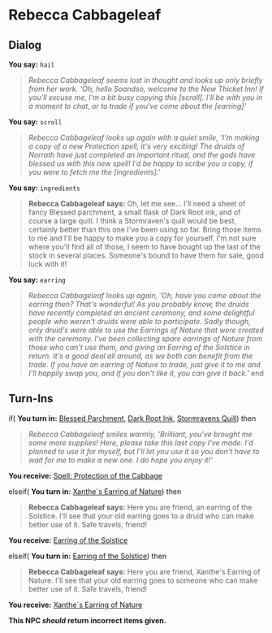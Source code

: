 # Rebecca Cabbageleaf


## Dialog

**You say:** `hail`



>*Rebecca Cabbageleaf seems lost in thought and looks up only briefly from her work. 'Oh, hello Soandso, welcome to the New Thicket Inn! If you'll excuse me, I'm a bit busy copying this [scroll]. I'll be with you in a moment to chat, or to trade if you've come about the [earring]'*

**You say:** `scroll`



>*Rebecca Cabbageleaf looks up again with a quiet smile, 'I'm making a copy of a new Protection spell, it's very exciting! The druids of Norrath have just completed an important ritual, and the gods have blessed us with this new spell! I'd be happy to scribe you a copy, if you were to fetch me the [ingredients].'*

**You say:** `ingredients`



>**Rebecca Cabbageleaf says:** Oh, let me see... I'll need a sheet of fancy Blessed parchment, a small flask of Dark Root ink, and of course a large quill. I think a Stormraven's quill would be best, certainly better than this one I've been using so far. Bring those items to me and I'll be happy to make you a copy for yourself. I'm not sure where you'll find all of those, I seem to have bought up the last of the stock in several places. Someone's bound to have them for sale, good luck with it!

**You say:** `earring`



>*Rebecca Cabbageleaf looks up again, 'Oh, have you come about the earring then? That's wonderful! As you probably know, the druids have recently completed an ancient ceremony, and some delightful people who weren't druids were able to participate. Sadly though, only druid's were able to use the Earrings of Nature that were created with the ceremony. I've been collecting spare earrings of Nature from those who can't use them, and giving an Earring of the Solstice in return. It's a good deal all around, as we both can benefit from the trade. If you have an earring of Nature to trade, just give it to me and I'll happily swap you, and if you don't like it, you can give it back.'*
end

## Turn-Ins





if( **You turn in:** [Blessed Parchment](/item/5761), [Dark Root Ink](/item/5762), [Stormravens Quill](/item/5766)) then 


>*Rebecca Cabbageleaf smiles warmly, 'Brilliant, you've brought me some more supplies! Here, please take this last copy I've made. I'd planned to use it for myself, but I'll let you use it so you don't have to wait for me to make a new one. I do hope you enjoy it!'*


 **You receive:**  [Spell: Protection of the Cabbage](/item/9722) 

elseif( **You turn in:** [Xanthe\`s Earring of Nature](/item/9721)) then


>**Rebecca Cabbageleaf says:** Here you are friend, an earring of the Solstice. I'll see that your old earring goes to a druid who can make better use of it. Safe travels, friend!


 **You receive:**  [Earring of the Solstice](/item/28771) 

elseif( **You turn in:** [Earring of the Solstice](/item/28771)) then


>**Rebecca Cabbageleaf says:** Here you are friend, Xanthe's Earring of Nature. I'll see that your old earring goes to someone who can make better use of it. Safe travels, friend!


 **You receive:**  [Xanthe\`s Earring of Nature](/item/9721) 

**This NPC *should* return incorrect items given.**

